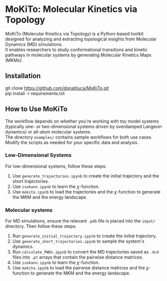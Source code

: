 # MoKiTo: Molecular Kinetics via Topology

MoKiTo (Molecular Kinetics via Topology) is a Python-based toolkit designed for analyzing and extracting topological insights from Molecular Dynamics (MD) simulations.   
It enables researchers to study conformational transitions and kinetic pathways in molecular systems by generating Molecular Kinetics Maps (MKMs).

## Installation
git clone https://github.com/donatiluca/MoKiTo.git  
pip install -r requirements.txt


## How to Use MoKiTo
The workflow depends on whether you're working with toy model systems (typically one- or two-dimensional systems driven by overdamped Langevin dynamics) or all-atom molecular systems.  
The directory `examples/` contains sample workflows for both use cases. Modify the scripts as needed for your specific data and analysis.

### Low-Dimensional Systems

For low-dimensional systems, follow these steps:

1. Use `generate_trajectories.ipynb` to create the initial trajectory and the short trajectories.
2. Use `isokann.ipynb` to learn the $\chi$-function.
3. Use `mokito.ipynb` to load the trajectories and the $\chi$-function to generate the MKM and the energy landscape.

### Molecular systems

For MD simulations, ensure the relevant `.pdb` file is placed into the `input/` directory. 
Then follow these steps:

1. Run `generate_initial_trajectory.ipynb` to create the initial trajectory.
2. Use `generate_short_trajectories.ipynb` to sample the system's dynamics.
4. Run `calculate_PWDs.ipynb` to convert the MD trajectories saved as `.dcd` files into `.pt` arrays that contain the pairwise distance matrices.
5. Use `isokann.ipynb` to learn the $\chi$-function.
6. Use `mokito.ipynb` to load the pairwise distance matrices and the $\chi$-function to generate the MKM and the energy landscape.